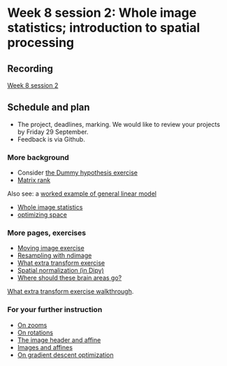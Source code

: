 # Week 8 session 2: Whole image statistics; introduction to spatial processing

## Recording

[Week 8 session
2](https://numfocus-org.zoom.us/rec/share/TXey_jzLOLpjpvrnCCgbR3ApUo4Vg5dukPC-bKOq9Zx3UgTAz74oHjgF6WWWyQ27.qKw2ek0hqq5gh9g8)

## Schedule and plan

* The project, deadlines, marking.  We would like to review your projects by
  Friday 29 September.
* Feedback is via Github.

### More background

* Consider [the Dummy hypothesis
  exercise](https://mybinder.org/v2/gh/nipraxis/summer-2023/main?urlpath=tree/dummy_hypothesis/dummy_hypothesis.ipynb)
* [Matrix rank](https://textbook.nipraxis.org/matrix_rank.html)

Also see: a [worked example of general linear
  model](https://textbook.nipraxis.org/mean_test_example.html)

* [Whole image
  statistics](https://textbook.nipraxis.org/whole_image_statistics.html)
* [optimizing space](https://textbook.nipraxis.org/optimizing_space)

### More pages, exercises

* [Moving image
  exercise](https://mybinder.org/v2/gh/nipraxis/summer-2023/main?urlpath=tree/moving_images/moving_images.ipynb)
* [Resampling with ndimage](https://textbook.nipraxis.org/resampling_with_ndimage)
* [What extra
  transform exercise](https://mybinder.org/v2/gh/nipraxis/summer-2023/main?urlpath=tree/what_extra_transform/what_extra_transform.ipynb)
* [Spatial normalization (in
  Dipy)](https://textbook.nipraxis.org/dipy_registration)
* [Where should these brain areas
  go?](https://textbook.nipraxis.org/anterior_cingulate)

[What extra transform exercise walkthrough](https://vimeo.com/755340953).

### For your further instruction

* [On zooms](https://textbook.nipraxis.org/diagonal_zooms)
* [On rotations](https://textbook.nipraxis.org/rotation_2d_3d)
* [The image header and
  affine](https://textbook.nipraxis.org/image_header_and_affine)
* [Images and affines](https://textbook.nipraxis.org/images_and_affines)
* [On gradient descent
  optimization](https://lisds.github.io/textbook/mean-slopes/optimization)

